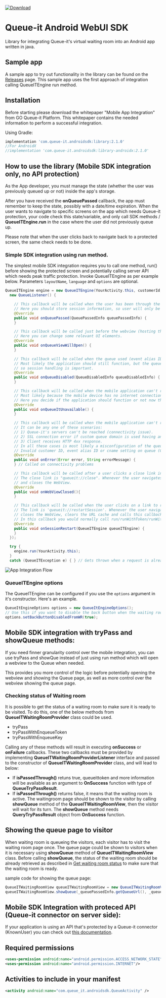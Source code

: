 [ ![Download](https://maven-badges.herokuapp.com/maven-central/com.queue-it.androidsdk/library/badge.svg) ](https://repo1.maven.org/maven2/com/queue-it/androidsdk/)

# Queue-it Android WebUI SDK

Library for integrating Queue-it's virtual waiting room into an Android app written in java.

## Sample app

A sample app to try out functionality in the library can be found on the [Releases](https://github.com/queueit/android-sdk/releases) page.
This sample app uses the first approach of integration calling QueueITEngine run method. 

## Installation

Before starting please download the whitepaper "Mobile App Integration" from GO Queue-it Platform.
This whitepaper contains the needed information to perform a successful integration.

Using Gradle:

```gradle
implementation 'com.queue-it.androidsdk:library:2.1.0'
//For AndroidX
//implementation 'com.queue-it.androidsdk:library-androidx:2.1.0'
```

## How to use the library (Mobile SDK integration only, no API protection)

As the App developer, you must manage the state (whether the user was previously queued up or not) inside the app's storage.

After you have received the **onQueuePassed** callback, the app must remember to keep the state, possibly with a date/time expiration.
When the user wants to navigate to specific screens on the app which needs Queue-it protection, your code check this state/variable, and only call SDK methods / **QueueITEngine.run** in the case where the user did not previously queue up.

Please note that when the user clicks back to navigate back to a protected screen, the same check needs to be done.

### Simple SDK integration using run method. 
The simplest mobile SDK integration requires you to call one method, run() before showing the protected screen and potentially calling server API which needs peak traffic protection. 
Invoke QueueITEngine as per example below. Parameters `layoutName`, `language` and `options` are optional.

```java
QueueITEngine engine = new QueueITEngine(YourActivity.this, customerId, eventIdOrAlias, layoutName, language,
  new QueueListener() {

    // This callback will be called when the user has been through the queue.
    // Here you should store session information, so user will only be sent to queue again if the session has timed out.
    @Override
    public void onQueuePassed(QueuePassedInfo queuePassedInfo) {
    }

    // This callback will be called just before the webview (hosting the queue page) will be shown.
    // Here you can change some relevant UI elements.
    @Override
    public void onQueueViewWillOpen() {
    }

    // This callback will be called when the queue used (event alias ID) is in the 'disabled' state.
    // Most likely the application should still function, but the queue's 'disabled' state can be changed at any time,
    // so session handling is important.
    @Override
    public void onQueueDisabled(QueueDisabledInfo queueDisabledInfo) {
    }

    // This callback will be called when the mobile application can't reach Queue-it's servers.
    // Most likely because the mobile device has no internet connection.
    // Here you decide if the application should function or not now that is has no queue-it protection.
    @Override
    public void onQueueItUnavailable() {
    }

    // This callback will be called when the mobile application can't reach Queue-it's servers.
    // It can be any one of these scenarios:
    // 1) Queue-it's servers can't be reached (connectivity issue).
    // 2) SSL connection error if custom queue domain is used having an invalid certificate.
    // 3) Client receives HTTP 4xx response.
    // In all these cases is most likely a misconfiguration of the queue settings:
    // Invalid customer ID, event alias ID or cname setting on queue (GO Queue-it portal -> event settings).
    @Override
    public void onError(Error error, String errorMessage) {
    } // Called on connectivity problems

    // This callback will be called after a user clicks a close link in the layout and the WebView closes.
    // The close link is "queueit://close". Whenever the user navigates to this link, the SDK intercepts the navigation
    // and closes the WebView.
    @Override
    public void onWebViewClosed(){
    }

    // This callback will be called when the user clicks on a link to restart the session.
    // The link is 'queueit://restartSession'. Whenever the user navigates to this link, the SDK intercepts the navigation,
    // closes the WebView, clears the URL cache and calls this callback.
    // In this callback you would normally call run/runWithToken/runWithKey in order to restart the queueing.
    @Override
    public void onSessionRestart(QueueITEngine queueITEngine) {
    }
  });

  try {
    engine.run(YourActivity.this);
  }
  catch (QueueITException e) { } // Gets thrown when a request is already in progress. In general you can ignore this.
```



![App Integration Flow](https://github.com/queueit/android-webui-sdk/blob/master/App%20integration%20flow.PNG "App Integration Flow")


### QueueITEngine options

The QueueITEngine can be configured if you use the `options` argument in it's constructor. Here's an example.

```java
QueueItEngineOptions options = new QueueItEngineOptions();
// Use this if you want to disable the back button when the waiting room is shown
options.setBackButtonDisabledFromWR(true);
```

## Mobile SDK integration with tryPass and showQueue methods: 

If you need finner granularity control over the mobile integration, you can use tryPass and showQue instead of just using run method which will open a webview to the Queue when needed. 

This provides you more control of the logic before potentially opening the webview and showing the Queue page, as well as more control over the webview showing the queue page. 

### Checking status of Waiting room

It is possible to get the status of a waiting room to make sure it is ready to be visited. To do this, one of the below methods from **QueueITWaitingRoomProvider** class could be used.

- tryPass
- tryPassWithEnqueueToken
- tryPassWithEnqueueKey

Calling any of these methods will result in executing **onSuccess** or **onFailure** callbacks. These two callbacks must be provided by implementing **QueueITWaitingRoomProviderListener** interface and passed to the constructor of **QueueITWaitingRoomProvider** class, and will lead to below:

- If **isPassedThrough()** retuns true, queueittoken and more information will be available as an argument to **OnSuccess** function with type of **QueueTryPassResult**.
- If **isPassedThrough()** returns false, it means that the waiting room is active. The waitingroom page should be shown to the visitor by calling **showQueue** method of the **QueueITWaitingRoomView**, then the visitor will wait for its turn. The **showQueue** method needs **QueryTryPassResult** object from **OnSuccess** function.

## Showing the queue page to visitor

When waiting room is queueing the visitors, each visitor has to visit the waiting room page once. The queue page could be shown to visitors when it is necessary using **showQueue** method of **QueueITWaitingRoomView** class. 
Before calling **showQueue**, the status of the waiting room should be already retrieved as described in [Get waiting room status](#Get-waiting-room-status) to make sure that the waiting room is ready. 

sample code for showing the queue page:

```java
QueueITWaitingRoomView queueITWaitingRoomView = new QueueITWaitingRoomView(MainActivity.this, queueListener, queueItEngineOptions);
queueITWaitingRoomView.showQueue(_queuePassedInfo.getQueueUrl(), _queuePassedInfo.getTargetUrl());
```
## Mobile SDK Integration with proteced API (Queue-it connector on server side): 
If your application is using an API that's protected by a Queue-it connector (KnownUser) you can check out [this documentation](https://github.com/queueit/android-webui-sdk/blob/master/documentation/protected_apis.md).

## Required permissions

```xml
<uses-permission android:name="android.permission.ACCESS_NETWORK_STATE"/>
<uses-permission android:name="android.permission.INTERNET"/>
```

## Activities to include in your manifest

```xml
<activity android:name="com.queue_it.androidsdk.QueueActivity" />
```
